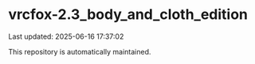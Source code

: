 # vrcfox-2.3_body_and_cloth_edition

Last updated: 2025-06-16 17:37:02

This repository is automatically maintained.
